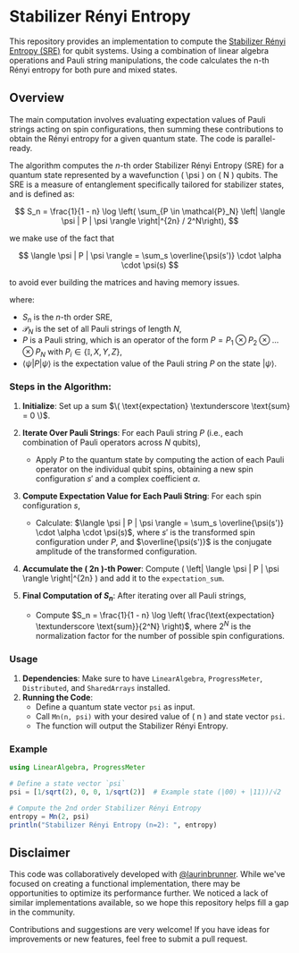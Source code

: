 # Stabilizer Rényi Entropy

This repository provides an implementation to compute the [Stabilizer Rényi Entropy (SRE)](https://journals.aps.org/prl/abstract/10.1103/PhysRevLett.128.050402) for qubit systems. Using a combination of linear algebra operations and Pauli string manipulations, the code calculates the n-th Rényi entropy for both pure and mixed states.

## Overview

The main computation involves evaluating expectation values of Pauli strings acting on spin configurations, then summing these contributions to obtain the Rényi entropy for a given quantum state. The code is parallel-ready.

The algorithm computes the $n$-th order Stabilizer Rényi Entropy (SRE) for a quantum state represented by a wavefunction \( \psi \) on \( N \) qubits. The SRE is a measure of entanglement specifically tailored for stabilizer states, and is defined as:

$$
S_n = \frac{1}{1 - n} \log \left( \sum_{P \in \mathcal{P}_N} \left| \langle \psi | P | \psi \rangle \right|^{2n} / 2^N\right),
$$

we make use of the fact that 

$$
\langle \psi | P | \psi \rangle = \sum_s \overline{\psi(s')} \cdot \alpha \cdot \psi(s)
$$

to avoid ever building the matrices and having memory issues.

where:
- $S_n$ is the $n$-th order SRE,
- $\mathcal{P}_N$ is the set of all Pauli strings of length $N$,
- $P$ is a Pauli string, which is an operator of the form $P = P_1 \otimes P_2 \otimes \dots \otimes P_N$ with $P_i \in \{ \mathbb{I}, X, Y, Z \}$,
- $\langle \psi | P | \psi \rangle$ is the expectation value of the Pauli string $P$ on the state $|\psi\rangle$.

### Steps in the Algorithm:

1. **Initialize**: Set up a sum $\( \text{expectation} \textunderscore \text{sum} = 0 \)$.

2. **Iterate Over Pauli Strings**: For each Pauli string $P$ (i.e., each combination of Pauli operators across $N$ qubits),
   - Apply $P$ to the quantum state by computing the action of each Pauli operator on the individual qubit spins, obtaining a new spin configuration $s'$ and a complex coefficient $\alpha$.
   
3. **Compute Expectation Value for Each Pauli String**: For each spin configuration $s$,
   - Calculate: $\langle \psi | P | \psi \rangle = \sum_s \overline{\psi(s')} \cdot \alpha \cdot \psi(s)$, where $s'$ is the transformed spin configuration under $P$, and $\overline{\psi(s')}$ is the conjugate amplitude of the transformed configuration.

4. **Accumulate the \( 2n \)-th Power**: Compute \( \left| \langle \psi | P | \psi \rangle \right|^{2n} \) and add it to the `expectation_sum`.

5. **Final Computation of $S_n$**: After iterating over all Pauli strings,
   - Compute $S_n = \frac{1}{1 - n} \log \left( \frac{\text{expectation} \textunderscore \text{sum}}{2^N} \right)$, where $2^N$ is the normalization factor for the number of possible spin configurations.



### Usage

1. **Dependencies**: Make sure to have `LinearAlgebra`, `ProgressMeter`, `Distributed`, and `SharedArrays` installed.
2. **Running the Code**:
   - Define a quantum state vector `psi` as input.
   - Call `Mn(n, psi)` with your desired value of \( n \) and state vector `psi`.
   - The function will output the Stabilizer Rényi Entropy.

### Example

```julia
using LinearAlgebra, ProgressMeter

# Define a state vector `psi`
psi = [1/sqrt(2), 0, 0, 1/sqrt(2)]  # Example state (|00⟩ + |11⟩)/√2

# Compute the 2nd order Stabilizer Rényi Entropy
entropy = Mn(2, psi)
println("Stabilizer Rényi Entropy (n=2): ", entropy)

```

## Disclaimer

This code was collaboratively developed with [@laurinbrunner](https://github.com/laurinbrunner). While we've focused on creating a functional implementation, there may be opportunities to optimize its performance further. We noticed a lack of similar implementations available, so we hope this repository helps fill a gap in the community. 

Contributions and suggestions are very welcome! If you have ideas for improvements or new features, feel free to submit a pull request.



